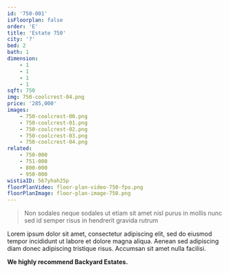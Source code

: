 ```yaml
---
id: '750-001'
isFloorplan: false
order: 'E'
title: 'Estate 750'
city: '?'
bed: 2
bath: 1
dimension:
    - 1
    - 1
    - 1
    - 1
sqft: 750
img: 750-coolcrest-04.png
price: '285,000'
images:
    - 750-coolcrest-00.png
    - 750-coolcrest-01.png
    - 750-coolcrest-02.png
    - 750-coolcrest-03.png
    - 750-coolcrest-04.png
related:
    - 750-000
    - 751-000
    - 800-000
    - 950-000
wistiaID: 567yhah25p
floorPlanVideo: floor-plan-video-750-fpo.png
floorPlanImage: floor-plan-image-750.png
---
```


> Non sodales neque sodales ut etiam sit amet nisl purus in mollis nunc sed id semper risus in hendrerit gravida rutrum

Lorem ipsum dolor sit amet, consectetur adipiscing elit, sed do eiusmod tempor incididunt ut labore et dolore magna aliqua. Aenean sed adipiscing diam donec adipiscing tristique risus. Accumsan sit amet nulla facilisi.

**We highly recommend Backyard Estates.**
